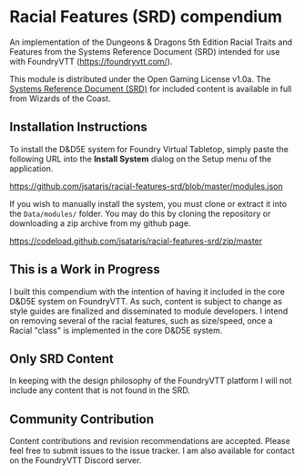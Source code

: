 # Racial Features (SRD) compendium

An implementation of the Dungeons & Dragons 5th Edition Racial Traits and Features from the Systems Reference Document (SRD) intended for use with FoundryVTT (https://foundryvtt.com/). 

This module is distributed under the Open Gaming License v1.0a.
The [Systems Reference Document (SRD)](http://media.wizards.com/2016/downloads/DND/SRD-OGL_V5.1.pdf) for included
content is available in full from Wizards of the Coast.

## Installation Instructions

To install the D&D5E system for Foundry Virtual Tabletop, simply paste the following URL into the **Install System**
dialog on the Setup menu of the application.

https://github.com/jsataris/racial-features-srd/blob/master/modules.json

If you wish to manually install the system, you must clone or extract it into the ``Data/modules/`` folder. You
may do this by cloning the repository or downloading a zip archive from my github page. 

https://codeload.github.com/jsataris/racial-features-srd/zip/master

## This is a Work in Progress

I built this compendium with the intention of having it included in the core D&D5E system on FoundryVTT. As such, content is subject to change as style guides are finalized and disseminated to module developers. I intend on removing several of the racial features, such as size/speed, once a Racial "class" is implemented in the core D&D5E system. 

## Only SRD Content

In keeping with the design philosophy of the FoundryVTT platform I will not include any content that is not found in the SRD. 

## Community Contribution

Content contributions and revision recommendations are accepted. Please feel free to submit issues to the issue tracker. I am also available for contact on the FoundryVTT Discord server. 

